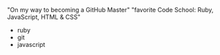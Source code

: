 "On my way to becoming a GitHub Master" 
"favorite Code School: Ruby, JavaScript, HTML & CSS" 
* ruby
* git
* javascript